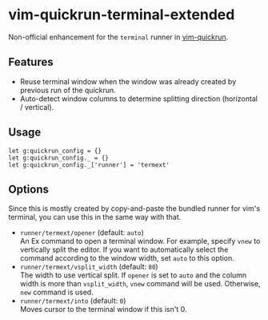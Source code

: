 # vim-quickrun-terminal-extended

Non-official enhancement for the `terminal` runner in [vim-quickrun](https://github.com/thinca/vim-quickrun).

## Features

- Reuse terminal window when the window was already created by previous run of the quickrun.
- Auto-detect window columns to determine splitting direction (horizontal / vertical).

## Usage

```vim
let g:quickrun_config = {}
let g:quickrun_config._ = {}
let g:quickrun_config._['runner'] = 'termext'
```

## Options

Since this is mostly created by copy-and-paste the bundled runner for vim's terminal, you can use this in the same way with that.

- `runner/termext/opener` (default: `auto`)  
    An Ex command to open a terminal window.  For example, specify `vnew` to vertically split the editor. If you want to automatically select the command according to the window width, set `auto` to this option.
- `runner/termext/vsplit_width` (default: `80`)  
    The width to use vertical split. If `opener` is set to `auto` and the column width is more than `vsplit_width`, `vnew` command will be used. Otherwise, `new` command is used.
- `runner/termext/into` (default: `0`)  
    Moves cursor to the terminal window if this isn't 0.

